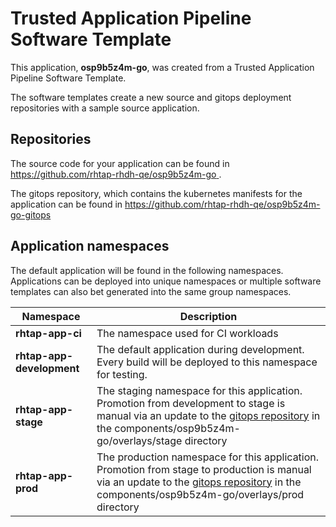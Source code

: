 # Trusted Application Pipeline Software Template

This application, **osp9b5z4m-go**, was created from a Trusted Application Pipeline Software Template.

The software templates create a new source and gitops deployment repositories with a sample source application. 

## Repositories

The source code for your application can be found in [https://github.com/rhtap-rhdh-qe/osp9b5z4m-go ](https://github.com/rhtap-rhdh-qe/osp9b5z4m-go ).
 
The gitops repository, which contains the kubernetes manifests for the application can be found in 
[https://github.com/rhtap-rhdh-qe/osp9b5z4m-go-gitops ](https://github.com/rhtap-rhdh-qe/osp9b5z4m-go-gitops ) 

## Application namespaces 

The default application will be found in the following namespaces. Applications can be deployed into unique namespaces or multiple software templates can also bet generated into the same group namespaces.  

|  Namespace   |  Description   |  
| -------- | -------- |
| **rhtap-app-ci** | The namespace used for CI workloads |
| **rhtap-app-development** | The default application during development. Every build will be deployed to this namespace for testing. |
| **rhtap-app-stage** | The staging namespace for this application. Promotion from development to stage is manual via an update to the [gitops repository](https://github.com/rhtap-rhdh-qe/osp9b5z4m-go-gitops ) in the components/osp9b5z4m-go/overlays/stage directory |
| **rhtap-app-prod** | The production namespace for this application. Promotion from stage to production is manual via an update to the [gitops repository](https://github.com/rhtap-rhdh-qe/osp9b5z4m-go-gitops ) in the components/osp9b5z4m-go/overlays/prod directory |
